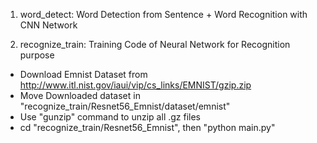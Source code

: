 1. word_detect:
Word Detection from Sentence + Word Recognition with CNN Network

2. recognize_train:
Training Code of Neural Network for Recognition purpose

- Download Emnist Dataset from http://www.itl.nist.gov/iaui/vip/cs_links/EMNIST/gzip.zip
- Move Downloaded dataset in "recognize_train/Resnet56_Emnist/dataset/emnist"
- Use "gunzip" command to unzip all .gz files
- cd "recognize_train/Resnet56_Emnist", then "python main.py"

